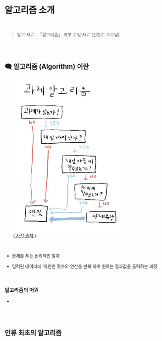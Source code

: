 # 알고리즘 소개

<br/>

> 참고 자료 : 「알고리즘」 학부 수업 자료 (신찬수 교수님)

<br/><br/>

## 🗨 알고리즘 (Algorithm) 이란

&nbsp;&nbsp;&nbsp;&nbsp;&nbsp;&nbsp; <img src="img/대학생_과제_알고리즘.png"/>
<br/>
&nbsp;&nbsp;&nbsp;&nbsp;&nbsp;&nbsp; (<a href="https://m.blog.naver.com/PostView.naver?isHttpsRedirect=true&blogId=dydrogud22&logNo=221368334994"> 사진 출처 </a> )

<br/>

- 문제를 푸는 논리적인 절차

- 입력된 데이터에 '유한한 횟수의 연산을 반복'하여 원하는 결과값을 출력하는 과정

<br/>

### 알고리즘의 어원

-

<br/><br/>

## 인류 최초의 알고리즘
